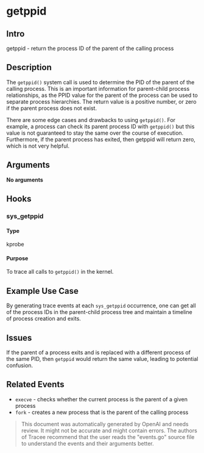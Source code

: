 
# getppid

## Intro
getppid - return the process ID of the parent of the calling process

## Description
The `getppid()` system call is used to determine the PID of the parent of the calling process. This is an important information for parent-child process relationships, as the PPID value for the parent of the process can be used to separate process hierarchies. The return value is a positive number, or zero if the parent process does not exist. 

There are some edge cases and drawbacks to using `getppid()`. For example, a process can check its parent process ID with `getppid()` but this value is not guaranteed to stay the same over the course of execution. Furthermore, if the parent process has exited, then getppid will return zero, which is not very helpful. 

## Arguments
**No arguments**

## Hooks
### sys_getppid
#### Type
kprobe
#### Purpose
To trace all calls to `getppid()` in the kernel.

## Example Use Case
By generating trace events at each `sys_getppid` occurrence, one can get all of the process IDs in the parent-child process tree and maintain a timeline of process creation and exits.

## Issues
If the parent of a process exits and is replaced with a different process of the same PID, then `getppid` would return the same value, leading to potential confusion.

## Related Events
* `execve` - checks whether the current process is the parent of a given process
* `fork` - creates a new process that is the parent of the calling process

> This document was automatically generated by OpenAI and needs review. It might
> not be accurate and might contain errors. The authors of Tracee recommend that
> the user reads the "events.go" source file to understand the events and their
> arguments better.
